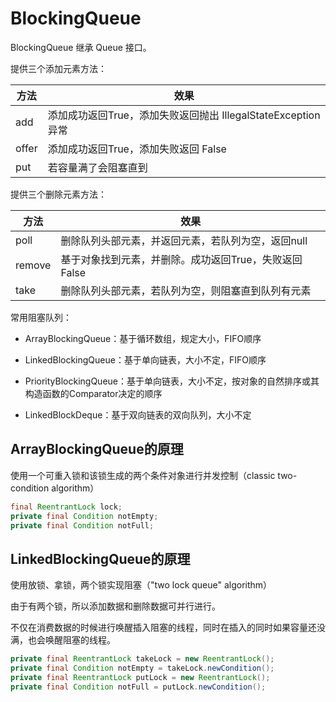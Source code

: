# BlockingQueue

BlockingQueue 继承 Queue 接口。

提供三个添加元素方法：

| 方法    | 效果                                       |
| ----- | ---------------------------------------- |
| add   | 添加成功返回True，添加失败返回抛出 IllegalStateException 异常 |
| offer | 添加成功返回True，添加失败返回 False                  |
| put   | 若容量满了会阻塞直到                               |

提供三个删除元素方法：

| 方法     | 效果                              |
| ------ | ------------------------------- |
| poll   | 删除队列头部元素，并返回元素，若队列为空，返回null     |
| remove | 基于对象找到元素，并删除。成功返回True，失败返回False |
| take   | 删除队列头部元素，若队列为空，则阻塞直到队列有元素       |

常用阻塞队列：

- ArrayBlockingQueue：基于循环数组，规定大小，FIFO顺序

- LinkedBlockingQueue：基于单向链表，大小不定，FIFO顺序

- PriorityBlockingQueue：基于单向链表，大小不定，按对象的自然排序或其构造函数的Comparator决定的顺序

- LinkedBlockDeque：基于双向链表的双向队列，大小不定


## ArrayBlockingQueue的原理

使用一个可重入锁和该锁生成的两个条件对象进行并发控制（classic two-condition algorithm）

```java
final ReentrantLock lock;
private final Condition notEmpty;
private final Condition notFull;
```

## LinkedBlockingQueue的原理

使用放锁、拿锁，两个锁实现阻塞（"two lock queue" algorithm）

由于有两个锁，所以添加数据和删除数据可并行进行。

不仅在消费数据的时候进行唤醒插入阻塞的线程，同时在插入的同时如果容量还没满，也会唤醒阻塞的线程。

```java
private final ReentrantLock takeLock = new ReentrantLock();
private final Condition notEmpty = takeLock.newCondition();
private final ReentrantLock putLock = new ReentrantLock();
private final Condition notFull = putLock.newCondition();
```